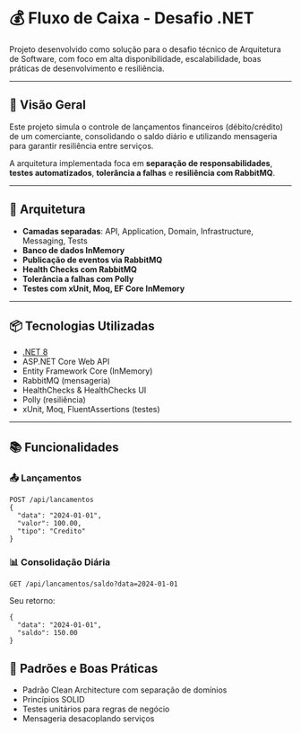 # 💰 Fluxo de Caixa - Desafio .NET

Projeto desenvolvido como solução para o desafio técnico de Arquitetura de Software, com foco em alta disponibilidade, escalabilidade, boas práticas de desenvolvimento e resiliência.

---

## 🚀 Visão Geral

Este projeto simula o controle de lançamentos financeiros (débito/crédito) de um comerciante, consolidando o saldo diário e utilizando mensageria para garantir resiliência entre serviços.

A arquitetura implementada foca em **separação de responsabilidades**, **testes automatizados**, **tolerância a falhas** e **resiliência com RabbitMQ**.

---

## 🧱 Arquitetura

- **Camadas separadas**: API, Application, Domain, Infrastructure, Messaging, Tests
- **Banco de dados InMemory**
- **Publicação de eventos via RabbitMQ**
- **Health Checks com RabbitMQ**
- **Tolerância a falhas com Polly**
- **Testes com xUnit, Moq, EF Core InMemory**

---

## 📦 Tecnologias Utilizadas

- [.NET 8](https://dotnet.microsoft.com/)
- ASP.NET Core Web API
- Entity Framework Core (InMemory)
- RabbitMQ (mensageria)
- HealthChecks & HealthChecks UI
- Polly (resiliência)
- xUnit, Moq, FluentAssertions (testes)

---

## 📚 Funcionalidades

### 📤 Lançamentos

```http
POST /api/lancamentos
{
  "data": "2024-01-01",
  "valor": 100.00,
  "tipo": "Credito"
}
```
### 📊 Consolidação Diária


```http
GET /api/lancamentos/saldo?data=2024-01-01
```
Seu retorno:

```http
{
  "data": "2024-01-01",
  "saldo": 150.00
}
```
## 💬 Padrões e Boas Práticas

- Padrão Clean Architecture com separação de domínios
- Princípios SOLID
- Testes unitários para regras de negócio
- Mensageria desacoplando serviços
